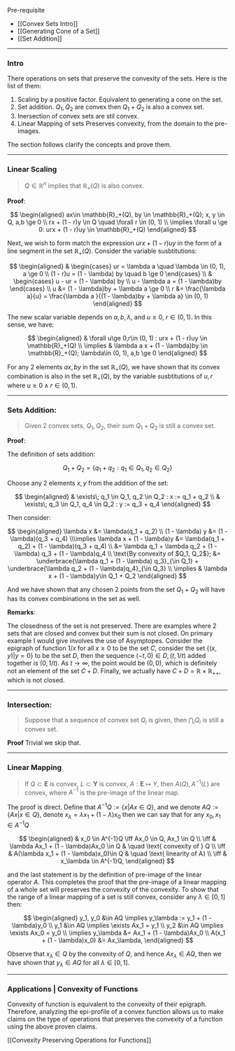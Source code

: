 Pre-requisite
- [[Convex Sets Intro]]
- [[Generating Cone of a Set]]
- [[Set Addition]]

---
### **Intro**

There operations on sets that preserve the convexity of the sets. Here is the list of them: 

1. Scaling by a positive factor. Equivalent to generating a cone on the set. 
2. Set addition. $Q_1, Q_2$ are convex then $Q_1 + Q_2$ is also a convex set. 
3. Inersection of convex sets are stil convex. 
4. Linear Mapping of sets Preserves convexity, from the domain to the pre-images. 

The section follows clarify the concepts and prove them. 

---
### **Linear Scaling**

> $Q \in \mathbb{R}^n$ implies that $\mathbb{R}_+(Q)$ is also convex. 

**Proof**: 

$$
\begin{aligned}
    ax\in \mathbb{R}_+(Q), by \in \mathbb{R}_+(Q); x, y \in Q, a,b \ge 0
    \\
    rx + (1 - r)y \in Q \quad \forall r \in (0, 1)
    \\
    \implies \forall u \ge 0: urx + (1 - r)uy \in \mathbb{R}_+(Q)
\end{aligned}
$$


Next, we wish to form match the expression $urx + (1 - r)uy$ in the form of a line segment in the set $\mathbb{R}_+(Q)$. Consider the variable susbtitutions: 

$$
\begin{aligned}
    & 
    \begin{cases}
        ur = \lambda a \quad \lambda \in (0, 1), a \ge 0
        \\
        (1 - r)u = (1 - \lambda) by \quad b \ge 0         
    \end{cases}
    \\
    & 
    \begin{cases}
        u - ur = (1 - \lambda) by 
        \\
        u - \lambda a = (1 - \lambda)by    
    \end{cases}
    \\
    u &= (1 - \lambda)by + \lambda a \ge 0 
    \\
    r &= \frac{\lambda a}{u} = \frac{\lambda a }{(1 - \lambda)by + \lambda a} \in (0, 1)
\end{aligned}
$$

The new scalar variable depends on $a, b, \lambda$, and $u \ge 0$, $r\in (0, 1)$. In this sense, we have: 

$$
\begin{aligned}
    & \forall u\ge 0,r\in (0, 1)  : urx + (1 - r)uy \in \mathbb{R}_+(Q)
    \\
    \implies
    & \lambda a x + (1 - \lambda)by \in \mathbb{R}_+(Q); \lambda\in (0, 1), a,b \ge 0 
\end{aligned}
$$

For any 2 elements $ax, by$ in the set $\mathbb{R}_+(Q)$, we have shown that its convex combination is also in the set $\mathbb{R}_+(Q)$, by the variable susbtitutions of $u, r$ where $u \ge 0 \;\wedge\; r\in (0, 1)$. 


---
### **Sets Addition**: 

> Given 2 convex sets, $Q_1, Q_2$, their sum $Q_1 + Q_2$ is still a convex set. 

**Proof**: 

The definition of sets addition: 

$$
Q_1 + Q_2 = \left\lbrace
    q_1 + q_2: q_1 \in Q_1, q_2 \in Q_2
\right\rbrace
$$

Choose any 2 elements $x, y$ from the addition of the set: 

$$
\begin{aligned}
    & \exists\; q_1 \in Q_1, q_2 \in Q_2 : x := q_1 + q_2
    \\
    & \exists\; q_3 \in Q_1, q_4 \in Q_2 : y := q_3 + q_4
\end{aligned}
$$

Then consider: 

$$
\begin{aligned}
    \lambda x &= \lambda(q_1 + q_2)
    \\
    (1 - \lambda) y &= (1 - \lambda)(q_3 + q_4)
    \\\implies
    \lambda x + (1 - \lambda)y &= 
    \lambda(q_1 + q_2) + (1 - \lambda)(q_3 + q_4)
    \\
    &= 
    \lambda q_1 + \lambda q_2 + (1 - \lambda) q_3 + (1 - \lambda)q_4
    \\
    \text{By convexity of $Q_1, Q_2$}; &= \underbrace{\lambda q_1 + (1 - \lambda) q_3}_{\in Q_1} + 
    \underbrace{\lambda q_2  + (1 - \lambda)q_4}_{\in Q_3}
    \\
    \implies &
    \lambda x + (1 - \lambda)y\in Q_1 + Q_2
\end{aligned}
$$

And we have shown that any chosen 2 points from the set $Q_1 + Q_2$ will have has its convex combinations in the set as well.

**Remarks**:

The closedness of the set is not preserved. There are examples where 2 sets that are closed and convex but their sum is not closed. On primary example I would give involves the use of Asymptopes. Consider the epigraph of function $1/x$ for all $x \ge 0$ to be the set $C$, consider the set $\{(x, y)| y = 0\}$ to be the set $D$, then the sequence $(-t, 0)\in D, (t, 1/t)$ added together is $(0, 1/t)$. As $t \rightarrow \infty$, the point would be $(0, 0)$, which is definitely not an element of the set $C + D$. Finally, we actually have $C + D = \mathbb R \times \mathbb R_{++}$, which is not closed. 


---
### **Intersection:** 

> Suppose that a sequence of convex set $Q_i$ is given, then $\bigcap_iQ_i$ is still a convex set. 

**Proof**
Trivial we skip that. 


---
### **Linear Mapping**

> If $Q \subset \mathbf{E}$ is convex, $L \subset \mathbf{Y}$ is convex, $A:\mathbf{E}\mapsto Y$, then $A(Q), A^{-1}(L)$ are convex, where $A^{-1}$ is the pre-image of the linear map. 

The proof is direct. Define that $A^{-1}Q := \{x| Ax \in Q\}$, and we denote $AQ := \{Ax|x\in Q\}$, denote $x_\lambda = \lambda x_1 + (1 - \lambda)x_0$ then we can say that for any $x_0, x_1 \in A^{-1}Q$

$$
\begin{aligned}
    & x_0 \in A^{-1}Q \iff Ax_0 \in Q, Ax_1 \in Q
    \\
    \iff & 
    \lambda Ax_1 + (1 - \lambda)Ax_0 \in Q &  \quad \text{ convexity of } Q
    \\
    \iff
    & A(\lambda x_1 + (1 - \lambda)x_0)\in Q & \quad \text{ linearity of A}
    \\
    \iff 
    & x_\lambda \in A^{-1}Q, 
\end{aligned}
$$

and the last statement is by the definition of pre-image of the linear operator $A$. This completes the proof that the pre-image of a linear mapping of a whole set will preserves the convexity of the convexity. To show that the range of a linear mapping of a set is still convex, consider any $\lambda \in [0, 1]$ then: 

$$
\begin{aligned}
    y_1, y_0 &\in AQ \implies y_\lambda := y_1 + (1 - \lambda)y_0
    \\
    y_1 &\in AQ \implies \exists Ax_1 = y_1
    \\
    y_2 &\in AQ \implies \exists Ax_0 = y_0
    \\
    \implies y_\lambda &= 
    Ax_1 + (1 - \lambda)Ax_0
    \\
    A(x_1 + (1 - \lambda)x_0) &= 
    Ax_\lambda, 
\end{aligned}
$$

Observe that $x_\lambda \in Q$ by the convexity of $Q$, and hence $Ax_\lambda \in AQ$, then we have shown that $y_\lambda \in AQ$ for all $\lambda \in [0, 1]$. 

---
### **Applications | Convexity of Functions**

Convexity of function is equivalent to the convexity of their epigraph. 
Therefore, analyzing the epi-profile of a convex function allows us to make claims on the type of operations that preserves the convexity of a function using the above proven claims. 

[[Convexity Preserving Operations for Functions]]




